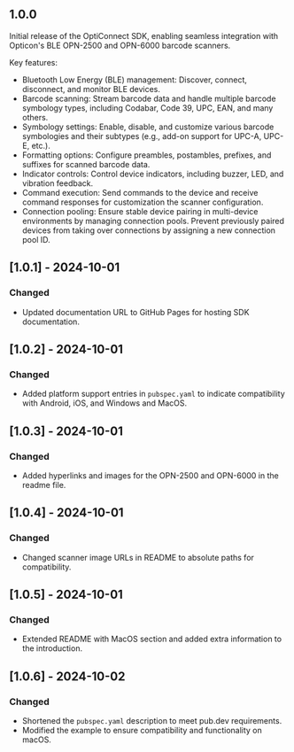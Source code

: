 ## 1.0.0

Initial release of the OptiConnect SDK, enabling seamless integration with Opticon's BLE OPN-2500 and OPN-6000 barcode scanners.

Key features:

-  Bluetooth Low Energy (BLE) management: Discover, connect, disconnect, and monitor BLE devices.
-  Barcode scanning: Stream barcode data and handle multiple barcode symbology types, including Codabar, Code 39, UPC, EAN, and many others.
-  Symbology settings: Enable, disable, and customize various barcode symbologies and their subtypes (e.g., add-on support for UPC-A, UPC-E, etc.).
-  Formatting options: Configure preambles, postambles, prefixes, and suffixes for scanned barcode data.
-  Indicator controls: Control device indicators, including buzzer, LED, and vibration feedback.
-  Command execution: Send commands to the device and receive command responses for customization the scanner configuration.
-  Connection pooling: Ensure stable device pairing in multi-device environments by managing connection pools. Prevent previously paired devices from taking over connections by assigning a new connection pool ID.

## [1.0.1] - 2024-10-01

### Changed

-  Updated documentation URL to GitHub Pages for hosting SDK documentation.

## [1.0.2] - 2024-10-01

### Changed

-  Added platform support entries in `pubspec.yaml` to indicate compatibility with Android, iOS, and Windows and MacOS.

## [1.0.3] - 2024-10-01

### Changed

-  Added hyperlinks and images for the OPN-2500 and OPN-6000 in the readme file.

## [1.0.4] - 2024-10-01

### Changed

-  Changed scanner image URLs in README to absolute paths for compatibility.

## [1.0.5] - 2024-10-01

### Changed

-  Extended README with MacOS section and added extra information to the introduction.

## [1.0.6] - 2024-10-02

### Changed

-  Shortened the `pubspec.yaml` description to meet pub.dev requirements.
-  Modified the example to ensure compatibility and functionality on macOS.
